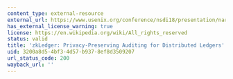 ```yaml
---
content_type: external-resource
external_url: https://www.usenix.org/conference/nsdi18/presentation/narula
has_external_license_warning: true
license: https://en.wikipedia.org/wiki/All_rights_reserved
status: valid
title: 'zkLedger: Privacy-Preserving Auditing for Distributed Ledgers'
uid: 3200a8d5-4bf3-4d57-b937-8ef8d3509207
url_status_code: 200
wayback_url: ''
---
```

